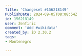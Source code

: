 ```yaml
---
Title: 'Changeset #156218149'
PublishDate: 2024-09-05T08:08:54Z
id: 156218149
user: Zenfiric
comment: 'Add #wikidata'
created_by: iD 2.30.2
tags:
- Montenegro

---
```

